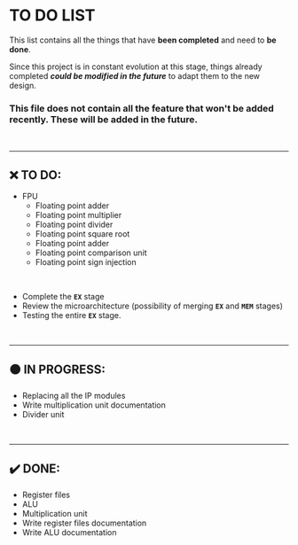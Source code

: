 # TO DO LIST

This list contains all the things that have **been completed** and need to **be done**.

Since this project is in constant evolution at this stage, things already completed ***could be modified in the future*** to adapt them to the new design. 

### This file does not contain all the feature that won't be added recently. These will be added in the future.

<br />

---

## ❌ TO DO:

  * FPU
    * Floating point adder
    * Floating point multiplier
    * Floating point divider
    * Floating point square root
    * Floating point adder
    * Floating point comparison unit
    * Floating point sign injection

<br />

  * Complete the **`EX`** stage
  * Review the microarchitecture (possibility of merging **`EX`** and **`MEM`** stages)
  * Testing the entire **`EX`** stage.

<br />

---

## 🟠 IN PROGRESS:

  * Replacing all the IP modules
  * Write multiplication unit documentation
  * Divider unit
  
<br />

---

## ✔️ DONE:

  * Register files
  * ALU
  * Multiplication unit
  * Write register files documentation
  * Write ALU documentation
